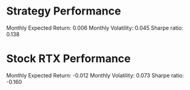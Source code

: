 # Strategy Performance
Monthly Expected Return: 0.006
Monthly Volatility: 0.045
Sharpe ratio: 0.138
# Stock RTX Performance
Monthly Expected Return: -0.012
Monthly Volatility: 0.073
Sharpe ratio: -0.160
